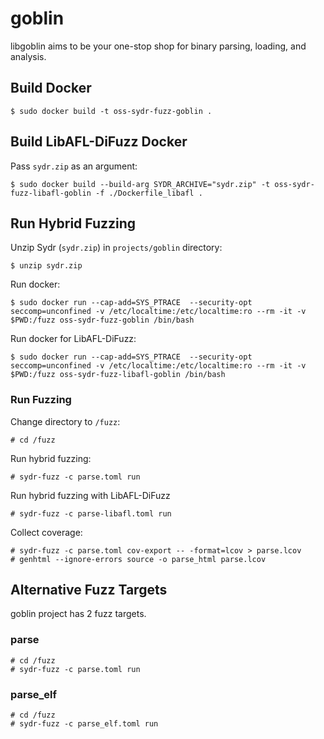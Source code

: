 # goblin

libgoblin aims to be your one-stop shop for binary parsing, loading, and
analysis.

## Build Docker

    $ sudo docker build -t oss-sydr-fuzz-goblin .

## Build LibAFL-DiFuzz Docker

Pass `sydr.zip` as an argument:

    $ sudo docker build --build-arg SYDR_ARCHIVE="sydr.zip" -t oss-sydr-fuzz-libafl-goblin -f ./Dockerfile_libafl .

## Run Hybrid Fuzzing

Unzip Sydr (`sydr.zip`) in `projects/goblin` directory:

    $ unzip sydr.zip

Run docker:

    $ sudo docker run --cap-add=SYS_PTRACE  --security-opt seccomp=unconfined -v /etc/localtime:/etc/localtime:ro --rm -it -v $PWD:/fuzz oss-sydr-fuzz-goblin /bin/bash

Run docker for LibAFL-DiFuzz:

    $ sudo docker run --cap-add=SYS_PTRACE  --security-opt seccomp=unconfined -v /etc/localtime:/etc/localtime:ro --rm -it -v $PWD:/fuzz oss-sydr-fuzz-libafl-goblin /bin/bash

### Run Fuzzing

Change directory to `/fuzz`:

    # cd /fuzz

Run hybrid fuzzing:

    # sydr-fuzz -c parse.toml run

Run hybrid fuzzing with LibAFL-DiFuzz

    # sydr-fuzz -c parse-libafl.toml run

Collect coverage:

    # sydr-fuzz -c parse.toml cov-export -- -format=lcov > parse.lcov
    # genhtml --ignore-errors source -o parse_html parse.lcov

## Alternative Fuzz Targets

goblin project has 2 fuzz targets.

### parse

    # cd /fuzz
    # sydr-fuzz -c parse.toml run

### parse_elf

    # cd /fuzz
    # sydr-fuzz -c parse_elf.toml run
